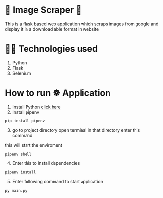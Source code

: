 # 🚀 Image Scraper 🚀
This is a flask based web application which scraps images from google and display it in a download able format in website

# 👨‍💻 Technologies used

1. Python
2. Flask
3. Selenium

# How to run ☸ Application 
1. Install Python [click here](https://www.python.org/downloads/) 
2. Install pipenv
```commandline
pip install pipenv
```
3. go to project directory open terminal in that directory enter this command

this will start the enviroment
```commandline
pipenv shell 
```
4. Enter this to install dependencies
```commandline
pipenv install
```
5. Enter following command to start application
```commandline
py main.py
```